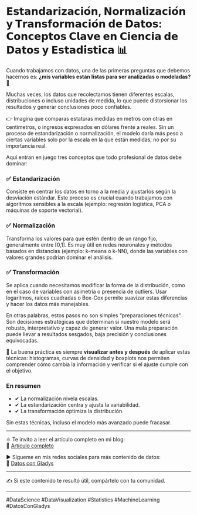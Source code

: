 # 𝗘𝘀𝘁𝗮𝗻𝗱𝗮𝗿𝗶𝘇𝗮𝗰𝗶𝗼́𝗻, 𝗡𝗼𝗿𝗺𝗮𝗹𝗶𝘇𝗮𝗰𝗶𝗼́𝗻 𝘆 𝗧𝗿𝗮𝗻𝘀𝗳𝗼𝗿𝗺𝗮𝗰𝗶𝗼́𝗻 𝗱𝗲 𝗗𝗮𝘁𝗼𝘀: 𝗖𝗼𝗻𝗰𝗲𝗽𝘁𝗼𝘀 𝗖𝗹𝗮𝘃𝗲 𝗲𝗻 𝗖𝗶𝗲𝗻𝗰𝗶𝗮 𝗱𝗲 𝗗𝗮𝘁𝗼𝘀 𝘆 𝗘𝘀𝘁𝗮𝗱𝗶́𝘀𝘁𝗶𝗰𝗮 📊

Cuando trabajamos con datos, una de las primeras preguntas que debemos hacernos es: **¿mis variables están listas para ser analizadas o modeladas?** 🤔

Muchas veces, los datos que recolectamos tienen diferentes escalas, distribuciones o incluso unidades de medida, lo que puede distorsionar los resultados y generar conclusiones poco confiables.

👉 Imagina que comparas estaturas medidas en metros con otras en centímetros, o ingresos expresados en dólares frente a reales. Sin un proceso de estandarización o normalización, el modelo daría más peso a ciertas variables solo por la escala en la que están medidas, no por su importancia real.

Aquí entran en juego tres conceptos que todo profesional de datos debe dominar:

### ✅ Estandarización
Consiste en centrar los datos en torno a la media y ajustarlos según la desviación estándar. Este proceso es crucial cuando trabajamos con algoritmos sensibles a la escala (ejemplo: regresión logística, PCA o máquinas de soporte vectorial).

### ✅ Normalización
Transforma los valores para que estén dentro de un rango fijo, generalmente entre [0,1]. Es muy útil en redes neuronales y métodos basados en distancias (ejemplo: k-means o k-NN), donde las variables con valores grandes podrían dominar el análisis.

### ✅ Transformación
Se aplica cuando necesitamos modificar la forma de la distribución, como en el caso de variables con asimetría o presencia de outliers. Usar logaritmos, raíces cuadradas o Box-Cox permite suavizar estas diferencias y hacer los datos más manejables.

En otras palabras, estos pasos no son simples “preparaciones técnicas”. Son decisiones estratégicas que determinan si nuestro modelo será robusto, interpretativo y capaz de generar valor. Una mala preparación puede llevar a resultados sesgados, baja precisión y conclusiones equivocadas.

🚀 La buena práctica es siempre **visualizar antes y después** de aplicar estas técnicas: histogramas, curvas de densidad y boxplots nos permiten comprender cómo cambia la información y verificar si el ajuste cumple con el objetivo.

### En resumen
- ✔ La normalización nivela escalas.  
- ✔ La estandarización centra y ajusta la variabilidad.  
- ✔ La transformación optimiza la distribución.  

Sin estas técnicas, incluso el modelo más avanzado puede fracasar.

---

⚛️ Te invito a leer el artículo completo en mi blog:  
🔗 [Artículo completo](https://goo.su/4llIio)

▶️ Sígueme en mis redes sociales para más contenido de datos:  
🔗 [Datos con Gladys](https://lnkd.in/e6h_BTa3)

---

✍️ Si este contenido te resultó útil, compártelo con tu comunidad.

---

#DataScience #DataVisualization #Statistics #MachineLearning #DatosConGladys
